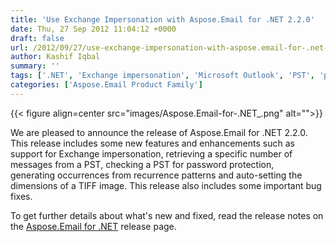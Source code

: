 ```yaml
---
title: 'Use Exchange Impersonation with Aspose.Email for .NET 2.2.0'
date: Thu, 27 Sep 2012 11:04:12 +0000
draft: false
url: /2012/09/27/use-exchange-impersonation-with-aspose.email-for-.net-2.2.0/
author: Kashif Iqbal
summary: ''
tags: ['.NET', 'Exchange impersonation', 'Microsoft Outlook', 'PST', 'password protection', 'product release', 'retrieve messages']
categories: ['Aspose.Email Product Family']
---
```




{{< figure align=center src="images/Aspose.Email-for-.NET_.png" alt="">}}


We are pleased to announce the release of Aspose.Email for .NET 2.2.0. This release includes some new features and enhancements such as support for Exchange impersonation, retrieving a specific number of messages from a PST, checking a PST for password protection, generating occurrences from recurrence patterns and auto-setting the dimensions of a TIFF image. This release also includes some important bug fixes.

To get further details about what's new and fixed, read the release notes on the [Aspose.Email for .NET][1] release page.




[1]: https://downloads.aspose.com/email/net




